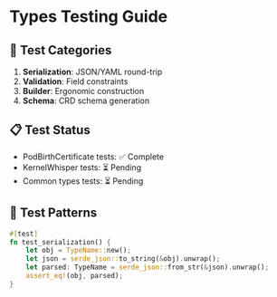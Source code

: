 # Types Testing Guide

## 🧪 Test Categories
1. **Serialization**: JSON/YAML round-trip
2. **Validation**: Field constraints
3. **Builder**: Ergonomic construction
4. **Schema**: CRD schema generation

## 📋 Test Status
- PodBirthCertificate tests: ✅ Complete
- KernelWhisper tests: ⏳ Pending
- Common types tests: ⏳ Pending

## 🔧 Test Patterns
```rust
#[test]
fn test_serialization() {
    let obj = TypeName::new();
    let json = serde_json::to_string(&obj).unwrap();
    let parsed: TypeName = serde_json::from_str(&json).unwrap();
    assert_eq!(obj, parsed);
}
```
